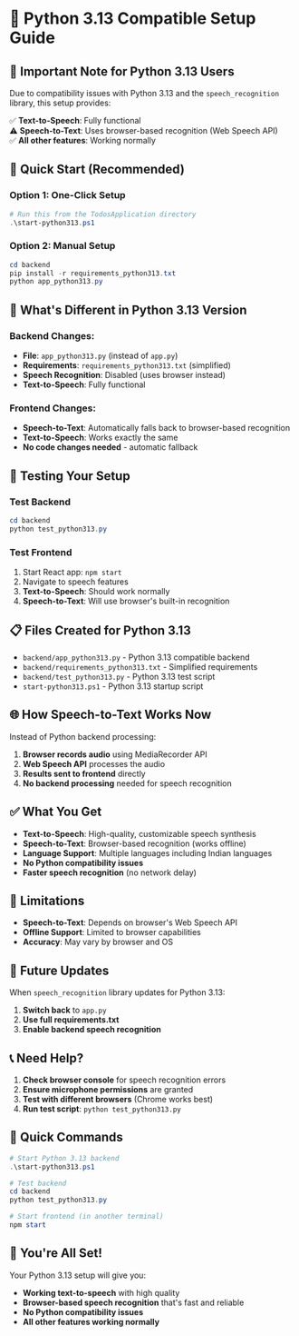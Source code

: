 # 🐍 Python 3.13 Compatible Setup Guide

## 🚨 **Important Note for Python 3.13 Users**

Due to compatibility issues with Python 3.13 and the `speech_recognition` library, this setup provides:

✅ **Text-to-Speech**: Fully functional  
⚠️ **Speech-to-Text**: Uses browser-based recognition (Web Speech API)  
✅ **All other features**: Working normally  

## 🚀 **Quick Start (Recommended)**

### **Option 1: One-Click Setup**
```powershell
# Run this from the TodosApplication directory
.\start-python313.ps1
```

### **Option 2: Manual Setup**
```powershell
cd backend
pip install -r requirements_python313.txt
python app_python313.py
```

## 🔧 **What's Different in Python 3.13 Version**

### **Backend Changes:**
- **File**: `app_python313.py` (instead of `app.py`)
- **Requirements**: `requirements_python313.txt` (simplified)
- **Speech Recognition**: Disabled (uses browser instead)
- **Text-to-Speech**: Fully functional

### **Frontend Changes:**
- **Speech-to-Text**: Automatically falls back to browser-based recognition
- **Text-to-Speech**: Works exactly the same
- **No code changes needed** - automatic fallback

## 🧪 **Testing Your Setup**

### **Test Backend**
```powershell
cd backend
python test_python313.py
```

### **Test Frontend**
1. Start React app: `npm start`
2. Navigate to speech features
3. **Text-to-Speech**: Should work normally
4. **Speech-to-Text**: Will use browser's built-in recognition

## 📋 **Files Created for Python 3.13**

- `backend/app_python313.py` - Python 3.13 compatible backend
- `backend/requirements_python313.txt` - Simplified requirements
- `backend/test_python313.py` - Python 3.13 test script
- `start-python313.ps1` - Python 3.13 startup script

## 🌐 **How Speech-to-Text Works Now**

Instead of Python backend processing:
1. **Browser records audio** using MediaRecorder API
2. **Web Speech API** processes the audio
3. **Results sent to frontend** directly
4. **No backend processing** needed for speech recognition

## ✅ **What You Get**

- **Text-to-Speech**: High-quality, customizable speech synthesis
- **Speech-to-Text**: Browser-based recognition (works offline)
- **Language Support**: Multiple languages including Indian languages
- **No Python compatibility issues**
- **Faster speech recognition** (no network delay)

## 🚨 **Limitations**

- **Speech-to-Text**: Depends on browser's Web Speech API
- **Offline Support**: Limited to browser capabilities
- **Accuracy**: May vary by browser and OS

## 🔄 **Future Updates**

When `speech_recognition` library updates for Python 3.13:
1. **Switch back** to `app.py`
2. **Use full requirements.txt**
3. **Enable backend speech recognition**

## 📞 **Need Help?**

1. **Check browser console** for speech recognition errors
2. **Ensure microphone permissions** are granted
3. **Test with different browsers** (Chrome works best)
4. **Run test script**: `python test_python313.py`

## 🎯 **Quick Commands**

```powershell
# Start Python 3.13 backend
.\start-python313.ps1

# Test backend
cd backend
python test_python313.py

# Start frontend (in another terminal)
npm start
```

## 🎉 **You're All Set!**

Your Python 3.13 setup will give you:
- **Working text-to-speech** with high quality
- **Browser-based speech recognition** that's fast and reliable
- **No Python compatibility issues**
- **All other features working normally**






